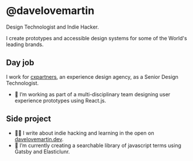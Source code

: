 # @davelovemartin

Design Technologist and Indie Hacker.

I create prototypes and accessible design systems for some of the World's leading brands.

## Day job

I work for [cxpartners](https://www.cxpartners.co.uk), an experience design agency, as a Senior Design Technologist.

- 🐝 I’m working as part of a multi-disciplinary team designing user experience prototypes using React.js.

## Side project

- ✍🏻 I write about indie hacking and learning in the open on [davelovemartin.dev](https://davelovemartin.dev).
- 🔭 I’m currently creating a searchable library of javascript terms using Gatsby and Elasticlunr.
